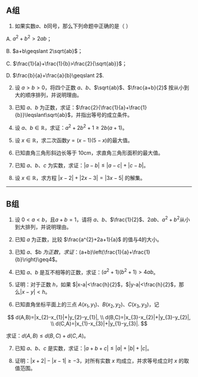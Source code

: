 ## A组

1. 如果实数$a$、$b$同号，那么下列命题中正确的是（   ）

A. $a^{2}+b^{2}>2ab$；

B. $a+b\geqslant 2\sqrt{ab}$；

C. $\frac{1}{a}+\frac{1}{b}>\frac{2}{\sqrt{ab}}$；

D. $\frac{b}{a}+\frac{a}{b}\geqslant 2$.

2. 设 $a>b>0$，将四个正数 $a$、$b$、$\sqrt{ab}$、$\frac{a+b}{2}$ 按从小到大的顺序排列，并说明理由。

3. 已知 $a$、$b$ 为正数，求证：$\frac{2}{\frac{1}{a}+\frac{1}{b}}\leqslant\sqrt{ab}$，并指出等号的成立条件。

4. 设 $a$、$b\in\mathbb{R}$，求证：$a^{2}+2b^{2}+1\geqslant 2b(a+1)$。

5. 设 $x\in\mathbb{R}$，求二次函数$y=(x-1)(5-x)$的最大值。

6. 已知直角三角形斜边长等于 10cm，求直角三角形面积的最大值。

7. 已知 $a$、$b$、$c$ 为实数，求证：$|a-b|\leqslant|a-c|+|c-b|$。

8. 设 $x\in\mathbb{R}$，求方程 $|x-2|+|2x-3|=|3x-5|$ 的解集。

---

## B组

1. 设 $0<a<b$，且$a+b=1$，请将 $a$、$b$、$\frac{1}{2}$、$2ab$、$a^{2}+b^{2}$从小到大排列，并说明理由。

2. 已知 $a$ 为正数，比较 $\frac{a^{2}+2a+1}{a}$ 的值与4的大小。

3. 已知 $a$、$b $为正数，求证：$(a+b)\left(\frac{1}{a}+\frac{1}{b}\right)\geq4$。


4. 已知 $a$、$b$ 是互不相等的正数，求证：$(a^{2}+1)(b^{2}+1)>4ab$。

5. 证明：对于正数 $h$，如果 $|x-a|<\frac{h}{2}$，$|y-a|<\frac{h}{2}$，那么$|x-y|<h$。

6. 已知直角坐标平面上的三点 $A(x_{1},y_{1})$、$B(x_{2},y_{2})$、$C(x_{3},y_{3})$，记

$$
d(A,B)=|x_{2}-x_{1}|+|y_{2}-y_{1}|, \\
d(B,C)=|x_{3}-x_{2}|+|y_{3}-y_{2}|, \\
d(C,A)=|x_{1}-x_{3}|+|y_{1}-y_{3}|.
$$

求证：$d(A,B)\leq d(B,C)+d(C,A)$。

7. 已知 $a$、$b$、$c$ 是实数，求证：$|a+b+c|\leq|a|+|b|+|c|$。

8. 证明：$|x+2|-|x-1|\geq-3$，对所有实数 $x$ 均成立，并求等号成立时 $x$ 的取值范围。